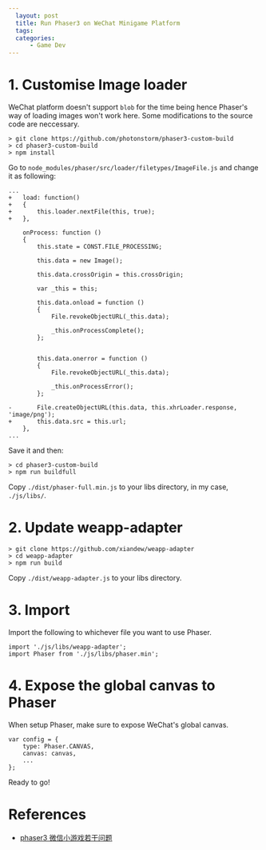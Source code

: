```yaml
---
  layout: post
  title: Run Phaser3 on WeChat Minigame Platform
  tags:
  categories:
      - Game Dev
---
```


# **1. Customise Image loader**

WeChat platform doesn't support `blob` for the time being hence Phaser's way of
loading images won't work here. Some modifications to the source code are neccessary.

```
> git clone https://github.com/photonstorm/phaser3-custom-build
> cd phaser3-custom-build
> npm install
```

Go to `node_modules/phaser/src/loader/filetypes/ImageFile.js` and change it as following:

```
...
+   load: function()
+   {
+       this.loader.nextFile(this, true);
+   },

    onProcess: function ()
    {
        this.state = CONST.FILE_PROCESSING;

        this.data = new Image();

        this.data.crossOrigin = this.crossOrigin;

        var _this = this;

        this.data.onload = function ()
        {
            File.revokeObjectURL(_this.data);

            _this.onProcessComplete();
        };


        this.data.onerror = function ()
        {
            File.revokeObjectURL(_this.data);

            _this.onProcessError();
        };

-       File.createObjectURL(this.data, this.xhrLoader.response, 'image/png');
+       this.data.src = this.url;
    },
...
```

Save it and then:
```
> cd phaser3-custom-build
> npm run buildfull
```

Copy `./dist/phaser-full.min.js` to your libs directory, in my case, `./js/libs/`.

# **2. Update weapp-adapter**

```
> git clone https://github.com/xiandew/weapp-adapter
> cd weapp-adapter
> npm run build
```

Copy `./dist/weapp-adapter.js` to your libs directory.

# **3. Import**

Import the following to whichever file you want to use Phaser.

```
import './js/libs/weapp-adapter';
import Phaser from './js/libs/phaser.min';
```

# **4. Expose the global canvas to Phaser**

When setup Phaser, make sure to expose WeChat's global canvas.

```
var config = {
    type: Phaser.CANVAS,
    canvas: canvas,
    ...
};
```

Ready to go!

# **References**
- [phaser3 微信小游戏若干问题](https://www.cnblogs.com/honghong87/p/9592680.html)
